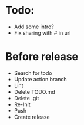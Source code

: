 # Todo:

- Add some intro?
- Fix sharing with # in url

# Before release

- Search for todo
- Update action branch
- Lint
- Delete TODO.md
- Delete .git
- Re-Init
- Push
- Create release
